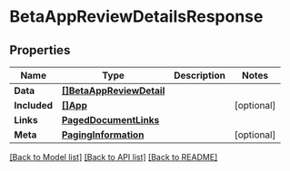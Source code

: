 # BetaAppReviewDetailsResponse

## Properties

Name | Type | Description | Notes
------------ | ------------- | ------------- | -------------
**Data** | [**[]BetaAppReviewDetail**](BetaAppReviewDetail.md) |  | 
**Included** | [**[]App**](App.md) |  | [optional] 
**Links** | [**PagedDocumentLinks**](PagedDocumentLinks.md) |  | 
**Meta** | [**PagingInformation**](PagingInformation.md) |  | [optional] 

[[Back to Model list]](../README.md#documentation-for-models) [[Back to API list]](../README.md#documentation-for-api-endpoints) [[Back to README]](../README.md)


